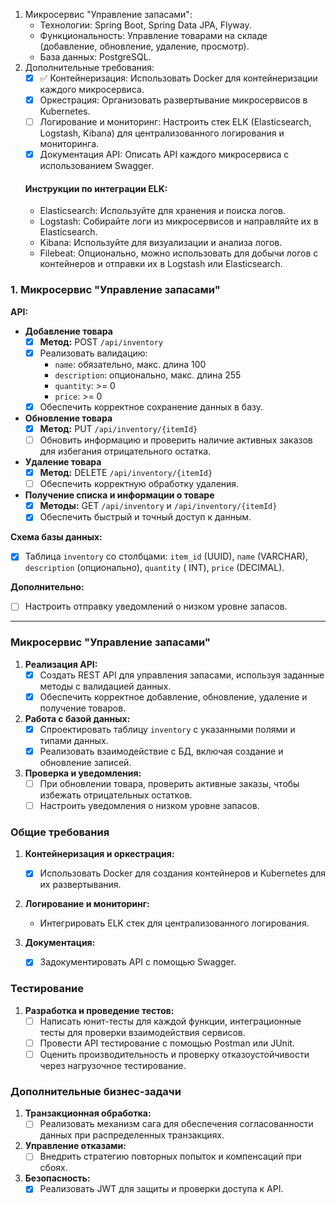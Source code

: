 1. Микросервис "Управление запасами":
    * Технологии: Spring Boot, Spring Data JPA, Flyway.
    * Функциональность: Управление товарами на складе (добавление, обновление, удаление, просмотр).
    * База данных: PostgreSQL.
2. Дополнительные требования:
    * [x] :white_check_mark: Контейнеризация: Использовать Docker для контейнеризации каждого микросервиса.
    * [x] Оркестрация: Организовать развертывание микросервисов в Kubernetes.
    * [ ] Логирование и мониторинг: Настроить стек ELK (Elasticsearch, Logstash, Kibana) для централизованного
      логирования и мониторинга.
    * [x] Документация API: Описать API каждого микросервиса с использованием Swagger.
   #### Инструкции по интеграции ELK:
    * Elasticsearch: Используйте для хранения и поиска логов.
    * Logstash: Собирайте логи из микросервисов и направляйте их в Elasticsearch.
    * Kibana: Используйте для визуализации и анализа логов.
    * Filebeat: Опционально, можно использовать для добычи логов с контейнеров и отправки их в Logstash или
      Elasticsearch.

### 1. Микросервис "Управление запасами"

**API:**

- **Добавление товара**
    - [x] **Метод:** POST `/api/inventory`
    - [x] Реализовать валидацию:
        - `name`: обязательно, макс. длина 100
        - `description`: опционально, макс. длина 255
        - `quantity`: >= 0
        - `price`: >= 0
    - [x] Обеспечить корректное сохранение данных в базу.

- **Обновление товара**
    - [x] **Метод:** PUT `/api/inventory/{itemId}`
    - [ ] Обновить информацию и проверить наличие активных заказов для избегания отрицательного остатка.

- **Удаление товара**
    - [x] **Метод:** DELETE `/api/inventory/{itemId}`
    - [ ] Обеспечить корректную обработку удаления.

- **Получение списка и информации о товаре**
    - [x] **Методы:** GET `/api/inventory` и `/api/inventory/{itemId}`
    - [x] Обеспечить быстрый и точный доступ к данным.

**Схема базы данных:**

- [x] Таблица `inventory` со столбцами: `item_id` (UUID), `name` (VARCHAR), `description` (опционально), `quantity` (
  INT), `price` (DECIMAL).

**Дополнительно:**

- [ ] Настроить отправку уведомлений о низком уровне запасов.

---------------

### Микросервис "Управление запасами"

1. **Реализация API:**
    - [x] Создать REST API для управления запасами, используя заданные методы с валидацией данных.
    - [x] Обеспечить корректное добавление, обновление, удаление и получение товаров.

2. **Работа с базой данных:**
    - [X] Спроектировать таблицу `inventory` с указанными полями и типами данных.
    - [X] Реализовать взаимодействие с БД, включая создание и обновление записей.

3. **Проверка и уведомления:**
    - [ ] При обновлении товара, проверить активные заказы, чтобы избежать отрицательных остатков.
    - [ ] Настроить уведомления о низком уровне запасов.

### Общие требования

1. **Контейнеризация и оркестрация:**
    - [x] Использовать Docker для создания контейнеров и Kubernetes для их развертывания.

2. **Логирование и мониторинг:**
    - Интегрировать ELK стек для централизованного логирования.

3. **Документация:**
    - [x] Задокументировать API с помощью Swagger.

### Тестирование

1. **Разработка и проведение тестов:**
    - [ ] Написать юнит-тесты для каждой функции, интеграционные тесты для проверки взаимодействия сервисов.
    - [ ] Провести API тестирование с помощью Postman или JUnit.
    - [ ] Оценить производительность и проверку отказоустойчивости через нагрузочное тестирование.

### Дополнительные бизнес-задачи

1. **Транзакционная обработка:**
    - [ ] Реализовать механизм сага для обеспечения согласованности данных при распределенных транзакциях.

2. **Управление отказами:**
    - [ ] Внедрить стратегию повторных попыток и компенсаций при сбоях.

3. **Безопасность:**
    - [x] Реализовать JWT для защиты и проверки доступа к API.
